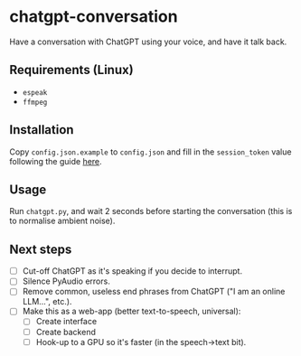 # chatgpt-conversation
Have a conversation with ChatGPT using your voice, and have it talk back.

## Requirements (Linux)

- `espeak`
- `ffmpeg`

## Installation

Copy `config.json.example` to `config.json` and fill in the `session_token` value following the guide [here](https://github.com/acheong08/ChatGPT).

## Usage

Run `chatgpt.py`, and wait 2 seconds before starting the conversation (this is to normalise ambient noise). 

## Next steps

- [ ] Cut-off ChatGPT as it's speaking if you decide to interrupt.
- [ ] Silence PyAudio errors.
- [ ] Remove common, useless end phrases from ChatGPT ("I am an online LLM...", etc.).
- [ ] Make this as a web-app (better text-to-speech, universal):
  - [ ] Create interface
  - [ ] Create backend
  - [ ] Hook-up to a GPU so it's faster (in the speech->text bit). 
